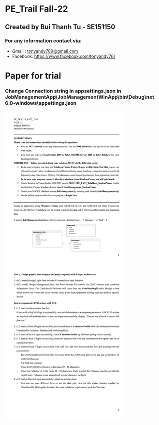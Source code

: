 # PE_Trail Fall-22

## Created by Bui Thanh Tu - SE151150

### For any information contact via:
* Gmail : tonyandy789@gmail.com 
* Facebook: https://www.facebook.com/tonyandy76/

# Paper for trial
### Change Connection string in appsettings.json in JobManagementApp\JobManagementWinApp\bin\Debug\net6.0-windows\appettings.json

![Paper for trial](https://github.com/tonyandy5630/pe-trial-job-management-app/blob/main/final_paper.jpg)


